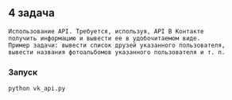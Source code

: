 ## 4 задача
    Использование API. Требуется, используя, API В Контакте
    получить информацию и вывести ее в удобочитаемом виде. 
    Пример задачи: вывести список друзей указанного пользователя,
    вывести названия фотоальбомов указанного пользователя и т. п.

### Запуск
    python vk_api.py
